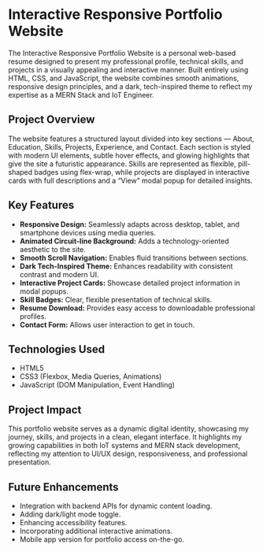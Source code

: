 # Interactive Responsive Portfolio Website

The Interactive Responsive Portfolio Website is a personal web-based resume designed to present my professional profile, technical skills, and projects in a visually appealing and interactive manner. Built entirely using HTML, CSS, and JavaScript, the website combines smooth animations, responsive design principles, and a dark, tech-inspired theme to reflect my expertise as a MERN Stack and IoT Engineer.

## Project Overview

The website features a structured layout divided into key sections — About, Education, Skills, Projects, Experience, and Contact. Each section is styled with modern UI elements, subtle hover effects, and glowing highlights that give the site a futuristic appearance. Skills are represented as flexible, pill-shaped badges using flex-wrap, while projects are displayed in interactive cards with full descriptions and a “View” modal popup for detailed insights.

## Key Features

- **Responsive Design:** Seamlessly adapts across desktop, tablet, and smartphone devices using media queries.
- **Animated Circuit-line Background:** Adds a technology-oriented aesthetic to the site.
- **Smooth Scroll Navigation:** Enables fluid transitions between sections.
- **Dark Tech-Inspired Theme:** Enhances readability with consistent contrast and modern UI.
- **Interactive Project Cards:** Showcase detailed project information in modal popups.
- **Skill Badges:** Clear, flexible presentation of technical skills.
- **Resume Download:** Provides easy access to downloadable professional profiles.
- **Contact Form:** Allows user interaction to get in touch.

## Technologies Used

- HTML5
- CSS3 (Flexbox, Media Queries, Animations)
- JavaScript (DOM Manipulation, Event Handling)

## Project Impact

This portfolio website serves as a dynamic digital identity, showcasing my journey, skills, and projects in a clean, elegant interface. It highlights my growing capabilities in both IoT systems and MERN stack development, reflecting my attention to UI/UX design, responsiveness, and professional presentation.

## Future Enhancements

- Integration with backend APIs for dynamic content loading.
- Adding dark/light mode toggle.
- Enhancing accessibility features.
- Incorporating additional interactive animations.
- Mobile app version for portfolio access on-the-go.

